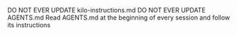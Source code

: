 DO NOT EVER UPDATE kilo-instructions.md
DO NOT EVER UPDATE AGENTS.md
Read AGENTS.md at the beginning of every session and follow its instructions
